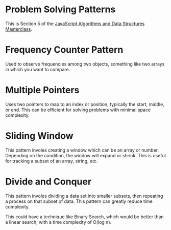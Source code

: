# Problem Solving Patterns

This is Section 5 of the [JavaScript Algorithms and Data Structures Masterclass](https://www.udemy.com/share/101X5s3@wgKELq5ISUWj2uP-X8KOnz8hcQEajJNYP12SWWlk5p6P2WnYQ_YbIWWVu8p4Co8C/).

# Frequency Counter Pattern

Used to observe frequencies among two objects, something like two arrays in which you want to compare.

# Multiple Pointers

Uses two pointers to map to an index or position, typically the start, middle, or end. This can be efficient for solving problems with minimal space complexity.

# Sliding Window

This pattern involes creating a window which can be an array or number. Depending on the condition, the window will expand or shrink. This is useful for tracking a subset of an array, string, etc.

# Divide and Conquer

This pattern involes dividing a data set into smaller subsets, then repeating a process on that subset of data. This pattern can greatly reduce time complexity.

This could have a technique like Binary Search, which would be better than a linear search, with a time complexity of O(log n).
